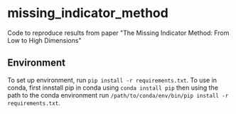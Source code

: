 # missing_indicator_method
Code to reproduce results from paper "The Missing Indicator Method: From Low to High Dimensions"

## Environment

To set up environment, run `pip install -r requirements.txt`. To use in conda, first innstall pip in conda using `conda install pip` then using the path to the conda environment run `/path/to/conda/env/bin/pip install -r requirements.txt`.
